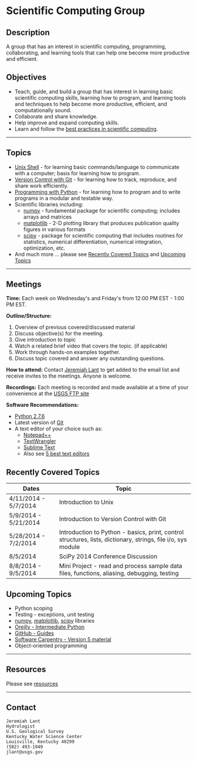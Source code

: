 Scientific Computing Group
==========================

Description
-----------

A group that has an interest in scientific computing, programming, collaborating, and
learning tools that can help one become more productive and efficient. 

Objectives
----------

* Teach, guide, and build a group that has interest in learning basic scientific computing
skills, learning how to program, and learning tools and techniques to help become more 
productive, efficient, and computationally sound.  
* Collaborate and share knowledge.  
* Help improve and expand computing skills.
* Learn and follow the [best practices in scientific computing].

*****
Topics
------

* [Unix Shell] - for learning basic commands/language to communicate with a computer; basis for learning how to program. 
* [Version Control with Git] - for learning how to track, reproduce, and share work efficiently.
* [Programming with Python] - for learning how to program and to write programs in a modular and testable way.
* Scientific libraries including: 
    * [numpy] - fundamental package for scientific computing; includes arrays and matrices 
	* [matplotlib] - 2-D plotting library that produces publication quality figures in various formats
	* [scipy] - package for scientific computing that includes routines for statistics, numerical differentiation, numerical 
	integration, optimization, etc. 
* And much more ... please see [Recently Covered Topics](#recently-covered-topics) and [Upcoming Topics](#upcoming-topics)

*****
Meetings
--------

**Time:**  Each week on Wednesday's and Friday's from 12:00 PM EST - 1:00 PM EST. 

**Outline/Structure:** 

1. Overview of previous covered/discussed material
2. Discuss objective(s) for the meeting.
3. Give introduction to topic
4. Watch a related brief video that covers the topic. (if applicable)
5. Work through hands-on examples together.
6. Discuss topic covered and answer any outstanding questions.

**How to attend:** Contact [Jeremiah Lant](#contact) to get added to the email list and receive invites to the meetings.  Anyone is welcome.

**Recordings:** Each meeting is recorded and made available at a time of your convenience at the [USGS FTP site](ftp://ftpext.usgs.gov/pub/er/ky/louisville/jglant/scientific-computing-group/recordings/)

**Software Recommendations:**

* [Python 2.7.6]
* Latest version of [Git]
* A text editor of your choice such as:
	* [Notepad++]
	* [TextWrangler]
	* [Sublime Text]
	* Also see [5 best text editors]

Recently Covered Topics
-----------------------

Dates | Topic
----- | -----
4/11/2014 - 5/7/2014 | Introduction to Unix
5/9/2014 - 5/21/2014 | Introduction to Version Control with Git
5/28/2014 - 7/2/2014 | Introduction to Python - basics, print, control structures, lists, dictionary, strings, file i/o, sys module
8/5/2014 | SciPy 2014 Conference Discussion
8/8/2014 - 9/5/2014 | Mini Project - read and process sample data files, functions, aliasing, debugging, testing

Upcoming Topics
-----------------

* Python scoping
* Testing - exceptions, unit testing 
* [numpy], [matplotlib], [scipy] libraries
* [Oreilly - Intermediate Python]
* [GitHub - Guides] 
* [Software Carpentry - Version 5 material]
* Object-oriented programming

*****
Resources
---------

Please see [resources](resources/resources.md)

*****
Contact
-------

	Jeremiah Lant
	Hydrologist
	U.S. Geological Survey
	Kentucky Water Science Center
	Louisville, Kentucky 40299
	(502) 493-1949
	jlant@usgs.gov

[best practices in scientific computing]:http://www.plosbiology.org/article/info%3Adoi%2F10.1371%2Fjournal.pbio.1001745
[Unix Shell]:http://en.wikipedia.org/wiki/Unix
[Version Control with Git]:http://git-scm.com/book/en/Getting-Started-About-Version-Control
[Programming with Python]:https://www.python.org/
[numpy]:http://www.numpy.org/
[matplotlib]:http://matplotlib.org/
[scipy]:http://www.scipy.org/scipylib/index.html
[Python 2.7.6]:https://www.python.org/download/releases/2.7.6/
[Git]:http://git-scm.com/downloads
[Notepad++]:http://notepad-plus-plus.org/
[TextWrangler]:http://www.barebones.com/products/textwrangler/download.html
[Sublime Text]:www.sublimetext.com/
[5 best text editors]:http://lifehacker.com/five-best-text-editors-1564907215
[Oreilly - Intermediate Python]:http://shop.oreilly.com/product/110000529.do
[Software Carpentry - Version 5 material]:http://software-carpentry.org/lessons.html
[GitHub - Guides]:https://guides.github.com/